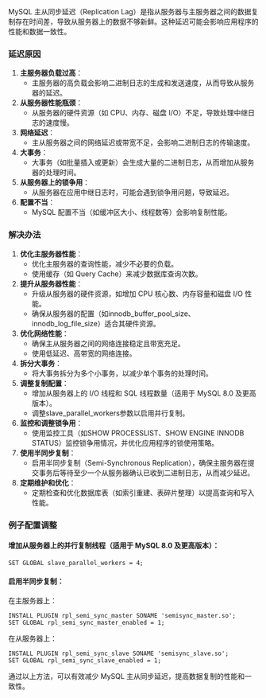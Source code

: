 MySQL 主从同步延迟（Replication Lag）是指从服务器与主服务器之间的数据复制存在时间差，导致从服务器上的数据不够新鲜。这种延迟可能会影响应用程序的性能和数据一致性。
### 延迟原因

1. **主服务器负载过高**：
   - 主服务器的高负载会影响二进制日志的生成和发送速度，从而导致从服务器的延迟。
2. **从服务器性能瓶颈**：
   - 从服务器的硬件资源（如 CPU、内存、磁盘 I/O）不足，导致处理中继日志的速度慢。
3. **网络延迟**：
   - 主从服务器之间的网络延迟或带宽不足，会影响二进制日志的传输速度。
4. **大事务**：
   - 大事务（如批量插入或更新）会生成大量的二进制日志，从而增加从服务器的处理时间。
5. **从服务器上的锁争用**：
   - 从服务器在应用中继日志时，可能会遇到锁争用问题，导致延迟。
6. **配置不当**：
   - MySQL 配置不当（如缓冲区大小、线程数等）会影响复制性能。
### 解决办法

1. **优化主服务器性能**：
   - 优化主服务器的查询性能，减少不必要的负载。
   - 使用缓存（如 Query Cache）来减少数据库查询次数。
2. **提升从服务器性能**：
   - 升级从服务器的硬件资源，如增加 CPU 核心数、内存容量和磁盘 I/O 性能。
   - 确保从服务器的配置（如innodb_buffer_pool_size、innodb_log_file_size）适合其硬件资源。
3. **优化网络性能**：
   - 确保主从服务器之间的网络连接稳定且带宽充足。
   - 使用低延迟、高带宽的网络连接。
4. **拆分大事务**：
   - 将大事务拆分为多个小事务，以减少单个事务的处理时间。
5. **调整复制配置**：
   - 增加从服务器上的 I/O 线程和 SQL 线程数量（适用于 MySQL 8.0 及更高版本）。
   - 调整slave_parallel_workers参数以启用并行复制。
6. **监控和调整锁争用**：
   - 使用监控工具（如SHOW PROCESSLIST、SHOW ENGINE INNODB STATUS）监控锁争用情况，并优化应用程序的锁使用策略。
7. **使用半同步复制**：
   - 启用半同步复制（Semi-Synchronous Replication），确保主服务器在提交事务后等待至少一个从服务器确认已收到二进制日志，从而减少延迟。
8. **定期维护和优化**：
   - 定期检查和优化数据库表（如索引重建、表碎片整理）以提高查询和写入性能。
### 例子配置调整
#### 增加从服务器上的并行复制线程（适用于 MySQL 8.0 及更高版本）：
```
SET GLOBAL slave_parallel_workers = 4;
```
#### 启用半同步复制：
在主服务器上：
```
INSTALL PLUGIN rpl_semi_sync_master SONAME 'semisync_master.so';
SET GLOBAL rpl_semi_sync_master_enabled = 1;
```
在从服务器上：
```
INSTALL PLUGIN rpl_semi_sync_slave SONAME 'semisync_slave.so';
SET GLOBAL rpl_semi_sync_slave_enabled = 1;
```
通过以上方法，可以有效减少 MySQL 主从同步延迟，提高数据复制的性能和一致性。
